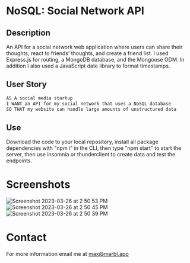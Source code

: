 # NoSQL: Social Network API

## Description

An API for a social network web application where users can share their thoughts, react to friends’ thoughts, and create a friend list. I used Express.js for routing, a MongoDB database, and the Mongoose ODM. In addition I also used a JavaScript date library to format timestamps.

## User Story

```md
AS A social media startup
I WANT an API for my social network that uses a NoSQL database
SO THAT my website can handle large amounts of unstructured data
```

## Use

Download the code to your local repository, install all package dependencies with "npm i" in the CLI, then type "npm start" to start the server, then use insomnia or thunderclient to create data and test the endpoints.

# Screenshots

![Screenshot 2023-03-26 at 2 50 53 PM](https://user-images.githubusercontent.com/113313870/227797495-c7bc00a2-dce1-4d07-9a06-d791f151114f.png)
![Screenshot 2023-03-26 at 2 50 45 PM](https://user-images.githubusercontent.com/113313870/227797501-ba0bf440-4123-484a-9bab-3412298b4eaa.png)
![Screenshot 2023-03-26 at 2 50 39 PM](https://user-images.githubusercontent.com/113313870/227797503-6b24f5c4-4c50-4c59-9ac4-78671c3a08e9.png)

# Contact

For more information email me at max@marbl.app
